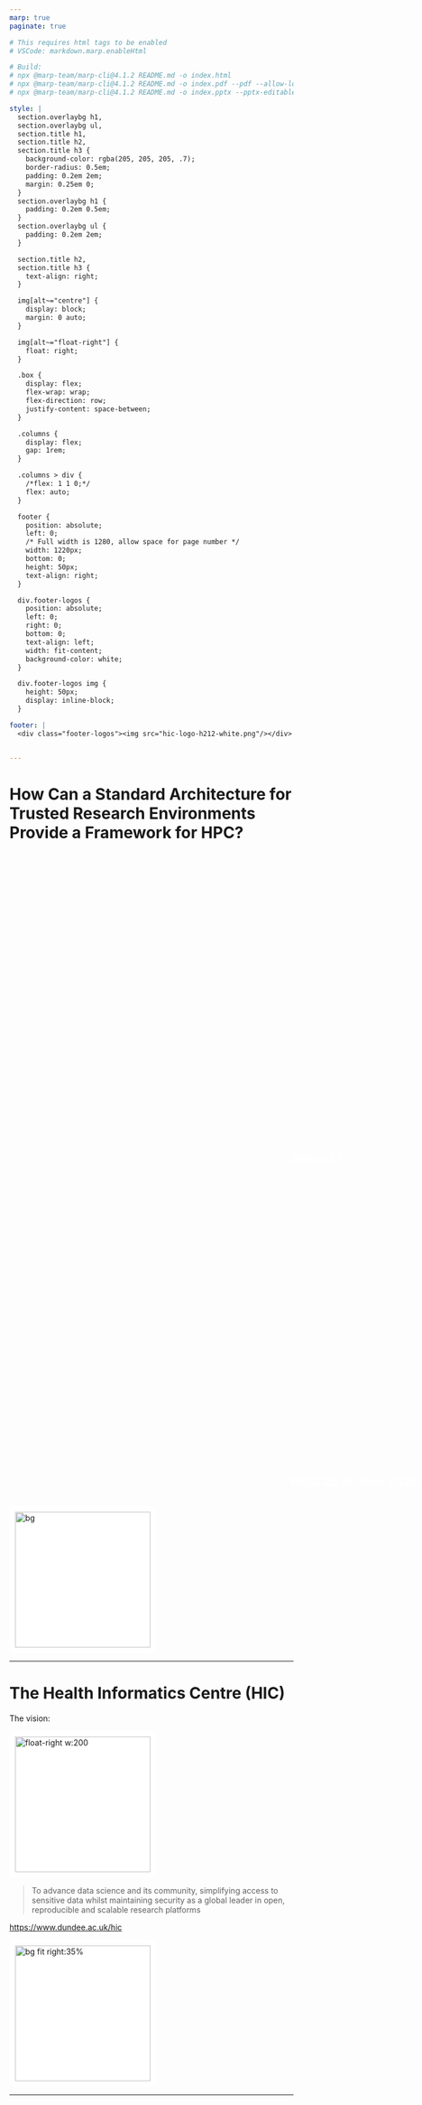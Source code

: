 ```yaml
---
marp: true
paginate: true

# This requires html tags to be enabled
# VSCode: markdown.marp.enableHtml

# Build:
# npx @marp-team/marp-cli@4.1.2 README.md -o index.html
# npx @marp-team/marp-cli@4.1.2 README.md -o index.pdf --pdf --allow-local-files
# npx @marp-team/marp-cli@4.1.2 README.md -o index.pptx --pptx-editable --allow-local-files

style: |
  section.overlaybg h1,
  section.overlaybg ul,
  section.title h1,
  section.title h2,
  section.title h3 {
    background-color: rgba(205, 205, 205, .7);
    border-radius: 0.5em;
    padding: 0.2em 2em;
    margin: 0.25em 0;
  }
  section.overlaybg h1 {
    padding: 0.2em 0.5em;
  }
  section.overlaybg ul {
    padding: 0.2em 2em;
  }

  section.title h2,
  section.title h3 {
    text-align: right;
  }

  img[alt~="centre"] {
    display: block;
    margin: 0 auto;
  }

  img[alt~="float-right"] {
    float: right;
  }

  .box {
    display: flex;
    flex-wrap: wrap;
    flex-direction: row;
    justify-content: space-between;
  }

  .columns {
    display: flex;
    gap: 1rem;
  }

  .columns > div {
    /*flex: 1 1 0;*/
    flex: auto;
  }

  footer {
    position: absolute;
    left: 0;
    /* Full width is 1280, allow space for page number */
    width: 1220px;
    bottom: 0;
    height: 50px;
    text-align: right;
  }

  div.footer-logos {
    position: absolute;
    left: 0;
    right: 0;
    bottom: 0;
    text-align: left;
    width: fit-content;
    background-color: white;
  }

  div.footer-logos img {
    height: 50px;
    display: inline-block;
  }

footer: |
  <div class="footer-logos"><img src="hic-logo-h212-white.png"/></div>


---
```

<!--
_class: title
_footer: |
  <div class="footer-logos"><img src="hic-logo-h212-white.png"/><img src="universityofdundee-logo-2line.png"/></div>

-->
<style scoped>
  h2 {
    display: inline-block;
    width: 400px;
    margin-left: 500px;
  }
  div.footer-logos {
    height: 100px;
  }
  div.footer-logos img {
    height: 100px;
  }
</style>

# How Can a Standard Architecture for Trusted Research Environments Provide a Framework for HPC?
## Simon Li
## PASC25 18 June 2025

![bg](dundee-taybridge-sun.jpg)

---
# The Health Informatics Centre (HIC)

The vision:

![float-right w:200](hic-chicken-tony.jpg)

> To advance data science and its community, simplifying access to sensitive data whilst maintaining security as a global leader in open, reproducible and scalable research platforms

https://www.dundee.ac.uk/hic

![bg fit right:35%](hic-expertise.png)

<!--
Part of the School of Medicine, University of Dundee

Mission Statement: "To Innovate and enable world-leading data science research specialising in sensitive data"

- HIC supports high impact research through the collection and management of population based data
- We have expert teams in secure data management, governance, data engineering, research infrastructure, software, and business support
-->

---
## We provide access to national healthcare data for researchers

- Including electronic health records and medical images
- We're data curators/processors on behalf of data controllers
- And are part of the Scottish Safe Haven network

![height:200 float-right](bsi-iso27001.svg)

![bg fit right](sshn-network.png)


---
# Purpose of this talk
- Explain what Trusted Research Environments (TREs) are
- Why existing HPC is not generally usable for TREs
- How we can start fixing that

---
# What are TREs and why do we need them?

<!--
Example motivating case
-->

---
# Example: Can undiagnosed heart failure be detected from routine medical records?

[![bg right:35% fit vertical Echocardiogram](heart-failure-risk-detected-ai-pioneering-study.webp)](https://www.dundee.ac.uk/stories/heart-failure-risk-detected-ai-pioneering-study)

<!-- Risk detected by AI in pioneering study -->

_Artificial Intelligence has the capability to detect people living with the risk of experiencing heart failure, new University of Dundee research has discovered._

https://www.dundee.ac.uk/stories/heart-failure-risk-detected-ai-pioneering-study

<!--
Heart failure: heart is unable to pump blood around the body effectively, gets worse over time
-->

---
![bg fit](ehrs-ecgs-heartfailure.excalidraw.svg)

<!--
Echocardiography heart scans from heart failure patients
Electronic health records to identify heart failure patients with echocardiograms
AI used to extract measurements of hearts from echocardiograms, better than usual methods
Combined with test results from medical records

Patients from Scottish Health Research Register and Biobank (SHARE)
-->

---
## How can we give researchers access to the data?
- Can we give them a USB stick with all patient medical data to copy to their laptop?

![bg right](usb-drive.jpg)

---
## NO! There are many reasons not to

[![drop-shadow:0,5px,10px,rgba(0,0,0,.4) w:800 centre](northern-trains-lost-propertry.png)](https://media.northernrailway.co.uk/news/the-hamster-the-wig-and-the-cupboard-northern-customers-report-more-than-32-600-items-of-lost-property)

- So what can we do instead?

---
## We could minimise the data given to the researcher...
- Data minimisation: Only provide relevant fields from relevant records
- Pseudonymisation
- Use "synthetic" data

![bg fit right](excel-data-hidden.png)

---
<!--
_footer: https://securedatagroup.org/wp-content/uploads/2025/03/sdc-handbook-v2.0.pdf
-->

## ... and limit what they can publish

![h:500](sdc-maps.png)

<!--
For example ensure only summary statistics can be published
-->
---
## We could accredit researchers to ensure they know their responsibilities...
- training courses on how to handle sensitive data
- understand why it's important to handle sensitive data in this way
- ensure that researchers are "trusted" before they can access patient data

[![width:800 float-right](mrc-research-gdpr-training.png)](https://bygsystems.net/mrcrsc-lms/course/index.php?categoryid=1)

---
## ... along with reviewing what they plan to do
- Research projects in the healthcare field already go through ethics review
- is the proposed work in the public interest?
- does it include safeguards to protect patient data?

---
## We could impose virtual or physical barriers on what they can do
- provide a locked-down compute environment with access to the data but no ability to copy data out
![centre](computers-no-connection.drawio.svg)
- or only allow access to data from a physical location monitored with CCTV


![bg fit right:40%](safepodbath02.png)

---
## In the UK these are embodied in the _"5 safes"_

We can balance how restrictive each of these _"safes"_ are

![bg right fit](5-safes-circle.png)

<!--
---
# A researcher's view of a TRE

![](tre-researchers-view.png)
-->

---
# An example TRE

Virtual desktop environment (Windows or Linux), accessed via a web browser

---

![bg fit](hic-tre-01.png)

---

![bg fit](hic-tre-04.png)

---

![bg fit](hic-tre-05.png)

---

![bg fit](hic-tre-09.png)

---

# Why do we need a "standard" for TREs?

In the UK 50+ TREs have organically developed over the past 15+ years.
- Duplication of effort
- Most TREs were developed independently, making them harder to maintain
- Every TRE feels different to researchers, more time is wasted understanding how each TRE works
- No single TRE has all the data you want

---
## Health is devolved to the 4 nations of the UK

![h:500 centre](health-data-uk.png)

---
## The need for a coordinated approach has has been emphasised through several reports in the UK ...

![bg fit right](goldacre-title-page.png)
![bg fit right:60%](sudlow-review-cover.png)

---
## ... and across Europe
- [European Health Data Space Regulation (EHDS)](https://health.ec.europa.eu/ehealth-digital-health-and-care/european-health-data-space-regulation-ehds_en
)
  > a common framework for the use and exchange of electronic health data across the EU. It enhances individuals’ access to and control over their personal electronic health data, while also enabling certain data to be reused for public interest, policy support, and scientific research purposes.

---
<!--
_footer: ""
-->
<style scoped>
  h2 {
    color: white;
    padding-top: 500px;
  }
</style>

## Standard Architecture for Trusted Research Environments

![bg](satre_logo_dark.svg)

---
## A grassroots standard built by the UK TRE community
Over 60 organisations contributed
- 14 collaborative events

Public Involvement
- Workshops identified transparency as a key requirement

Version 1.0 Released Oct 2023

![bg right:40% fit](uktre-swansea-2023.jpg)

---
<style scoped>
  .columns div {
    border: 1px solid black;
    padding: 0.5em;
  }
</style>

## A high-level guide on how to build and run a TRE

<div class="columns">

<div>

Four Architectural Principles:
- Usability
- Maintaining Public Trust
- Observability
- Standardisation

</div>

<div>

Four Pillars
- Information Governance
- Computing Technology
- Data Management
- Supporting Capabilities

</div>
</div>

<!--
29 Capabilities
- 160 statements
  - 75 mandatory
-->

---
## 4 pillars

![](satre-pillars.drawio.svg)

<!--
1. Information governance
2. Computing technology and Information Security
3. Data management
4. Supporting Capabilities

It's not as easy as just securing your compute infrastructure
-->

---
<style scoped>
  td {
    font-size: 12pt;
  }
</style>

## Example capability: Network Management

|  | Statement | Guidance | Importance |
|---|---|---|---|
| 2.2.9. | Your TRE must control and manage all of its network infrastructure in order to protect information in systems and applications. | Network infrastructure must prevent unauthorised access to resources on the network. This may include firewalls, network segmentation, and restricting connections to the network. | Mandatory |
| 2.2.10. | Your TRE must not allow connectivity between users in different projects, or with access to different datasets. | Connectivity between users in the same project may be allowed,  for example to support shared network services within the project. | Mandatory |
| 2.2.11. | Your TRE must block outbound connections to the internet by default. | Limited outbound connectivity may be allowed for some services. | Mandatory |
| 2.2.12. | You should be able to monitor the network configuration of your TRE to check for misconfigurations and vulnerabilities. | This may include regular vulnerability scanning, and penetration testing. | Recommended |
| 2.2.13. | You should regularly monitor the network configuration of your TRE to check for misconfigurations and vulnerabilities. | This will involve following the monitoring procedure detailed above. | Recommended |

<!--
_footer: https://satre-specification.readthedocs.io/en/stable/pillars/computing_technology.html#network-management-application
-->

---
<!--
_footer: https://satre.uktre.org/en/evaluations/uod-hic/
-->

![bg fit](satre-uod-evaluation-20231011-screenshot.png)

---
<style scoped>
  .text-box {
    text-align: center;
    background-color: black;
    color: white;
    font-weight: bold;
    padding: 0.5em;
    height: 3em;
  }
</style>

## Who's using SATRE?

<div class="box">

![w:300](nhs-research-scotland.png)

![w:400](england-sde-logo.png)

![w:500](eoscentrust-logo.svg)

<div class="text-box">and several<br>commercial providers</div>

</div>


<!--
NHS SDE
SSHN
EOSC-ENTRUST
Commercial providers
-->

---

## Not yet in SATRE: federation

SATRE is a common baseline for TRE, so now we can work on federation as part of:

[![w:500 centre](trevolution-logo-dark2-wide.svg)](https://dareuk.org.uk/how-we-work/ongoing-activities/trevolution/)
[![w:500 centre](eoscentrust-logo.svg)](https://eosc-entrust.eu/)

---
# Why do TREs need HPC?

Massive datasets, more complex analyses
- The Scottish Safe Haven Network collectively has 2+ PB of medical images

---
# How is HPC used in practice?
It mostly isn't

![bg fit right](eo_circle_red_no-entry.svg)

<!--
https://commons.wikimedia.org/wiki/File:Eo_circle_red_no-entry.svg
-->
---
## Typical HPC has insufficient isolation for handling sensitive data
- Outbound network access: data can be copied out
- Shared drives: people can see each other's data
- Internal network connections: data can be passed between different internal projects
- Scratch space: data could be seen by others, or left behind on a node after a job completes

![bg right:40%](datacentre.jpg)

---
## HPC information governance
- GDPR and other legislation applies
- HPC administrators may not be trained in handling sensitive data
- A typical TRE will be audited/accredited, e.g. to ISO27001
- Are data owners confident that HPC administrators won't make mistakes?

![bg right:40%](gdpr_europe.jpg)

<!--
This is special category data

https://commons.wikimedia.org/wiki/File:Gdpr_Europe.jpg
-->
---
# The ultimate question
_Are the public (or data owner) happy with their sensitive data being analysed in shared HPC facilities?_

![bg right](scotparliament-people.jpg)

---
# What can we do?

- Build a shared understanding of how sensitive data differs from typical HPC datasets
- Understand the drivers behind the additional restrictions that TREs impose
- Think about what technical controls are practical in current and planned HPC facilities using SATRE as a guide

<!--
Note: "we" includes "you"!
-->

---
## New vs existing HPC
HPC facilities are expensive:
- Can new facilities include support for TREs? (Probably)
- How much of this can be retro-fitted to existing facilities? (We definitely don't know yet)
- What is the performance penalty? (Does it matter?)

![bg right](building-site.jpg)

---
## A few starting points
This is a very active area of development, but a few areas of investigation include:
- ephemeral SLURM clusters in public cloud
  - SLURM nodes are ephemeral, never shared between users, storage always encrypted

<div class="columns">
<div>

Shared HPC
![h:300 centre](hpc-shared.png)

</div>
<div>

Multiple isolated HPC
![h:300 centre](hpc-individual.png)

</div>
</div>

---
## A few starting points
- ![float-right w:200](logo-fridge.png) [FRIDGE (Federated Research Infrastructure by Data Governance Extension)](https://dareuk.org.uk/how-we-work/ongoing-activities/dare-uk-early-adopters/fridge/): treating a subset of HPC nodes as a TRE, and identifying what prerequisites the HPC provider must support
  - multi-tenancy


---
- Confidential computing: Zero-trust computing where even sysadmins can't access data
  - Trusted Execution Environments
  - Secure enclaves (AWS Nitro)
  - AMD SEV (Secure Encrypted Virtualization)
  - Intel Trust Domain Extensions (TDX)

![centre height:150](confidential_computing_consortium.svg)

---
<style scoped>
  .columns div {
    border: 2px solid darkgrey;
    padding: 1em;
    width: 50%;
  }
</style>

## NIST guidelines on secure HPC

<div class="columns">

<div>

[NIST SP 800-223](https://csrc.nist.gov/pubs/sp/800/223/final)
High-Performance Computing Security: Architecture, Threat Analysis, and Security Posture

</div>

<div>

[NIST SP 800-234 Initial Public Draft](https://csrc.nist.gov/pubs/sp/800/234/ipd)
High-Performance Computing (HPC) Security Overlay

</div>
</div>

---
## But there are limits to how secure your compute is

![Ken Thompson - Reflections on trusting trust](reflections_on_trusting_trust.png)
https://doi.org/10.1145/358198.358210

<!--

-->

---
<!--
_footer: ""
_paginate: false
-->
<style scoped>
img {
  padding: 10px;
  border-radius: 10px;
  width: 100%;
  background-color: white;
  width: 240px;
}
</style>

![bg](./dundee-taybridge-sun.jpg)

<div class="box">

![Health Informatics Centre](hic-logo-h212-white.png)

![University of Dundee](universityofdundee-logo-2line.png)

![Alan turing Institute](alan_turing_institute_logo.svg)

![University College London](university_college_london_logo.svg)

![DARE UK](dare_uk_logo.svg)

![Health Data Research UK](hdruk_main_rgb_jpeg.jpg)

![Administrative Data Research UK](adruk_logo_print.png)

![UK Research and Innovation](ukri_logo.png)

![University College London](ulster_university.svg)

![Research Data Scotland](research_data_scotland.svg)

![STFC Hartree](stfchartree-logo.png)

![UK TRE](uktre-logo.svg)

</div>

---
# Links for more information
- SATRE specification https://satre-specification.readthedocs.io/
- Public evaluations https://satre.uktre.org/
- DARE UK TREvolution https://dareuk.org.uk/how-we-work/ongoing-activities/trevolution/
- EOSC ENTRUST https://eosc-entrust.eu/

[![bg fit right:40%](qrcode.png)](https://www.manicstreetpreacher.co.uk/hic-presentations-public/20250618-pasc25-satre/)
